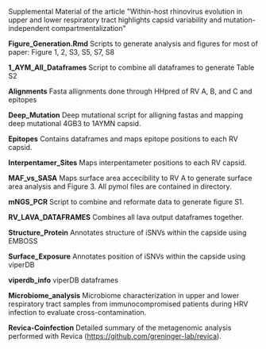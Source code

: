Supplemental Material of the article "Within-host rhinovirus evolution in upper and lower respiratory tract highlights capsid variability and mutation-independent compartmentalization"

**Figure_Generation.Rmd**
Scripts to generate analysis and figures for most of paper: Figure 1, 2, S3, S5, S7, S8

**1_AYM_All_Dataframes**
Script to combine all dataframes to generate Table S2

**Alignments**
Fasta allignments done through HHpred of RV A, B, and C and epitopes

**Deep_Mutation**
Deep mutational script for alligning fastas and mapping deep mutational 4GB3 to 1AYMN capsid.  

**Epitopes**
Contains dataframes and maps epitope positions to each RV capsid.

**Interpentamer_Sites**
Maps interpentameter positions to each RV capsid.

**MAF_vs_SASA**
Maps surface area accecibility to RV A to generate surface area analysis and Figure 3. All pymol files are contained in directory.

**mNGS_PCR**
Script to combine and reformate data to generate figure S1.

**RV_LAVA_DATAFRAMES**
Combines all lava output dataframes together.

**Structure_Protein**
Annotates structure of iSNVs within the capside using EMBOSS

**Surface_Exposure**
Annotates position of iSNVs within the capside using viperDB

**viperdb_info**
viperDB dataframes

**Microbiome_analysis**
Microbiome characterization in upper and lower respiratory tract samples from immunocompromised patients during HRV infection to evaluate cross-contamination. 

**Revica-Coinfection**
Detailed summary of the metagenomic analysis performed with Revica (https://github.com/greninger-lab/revica). 
